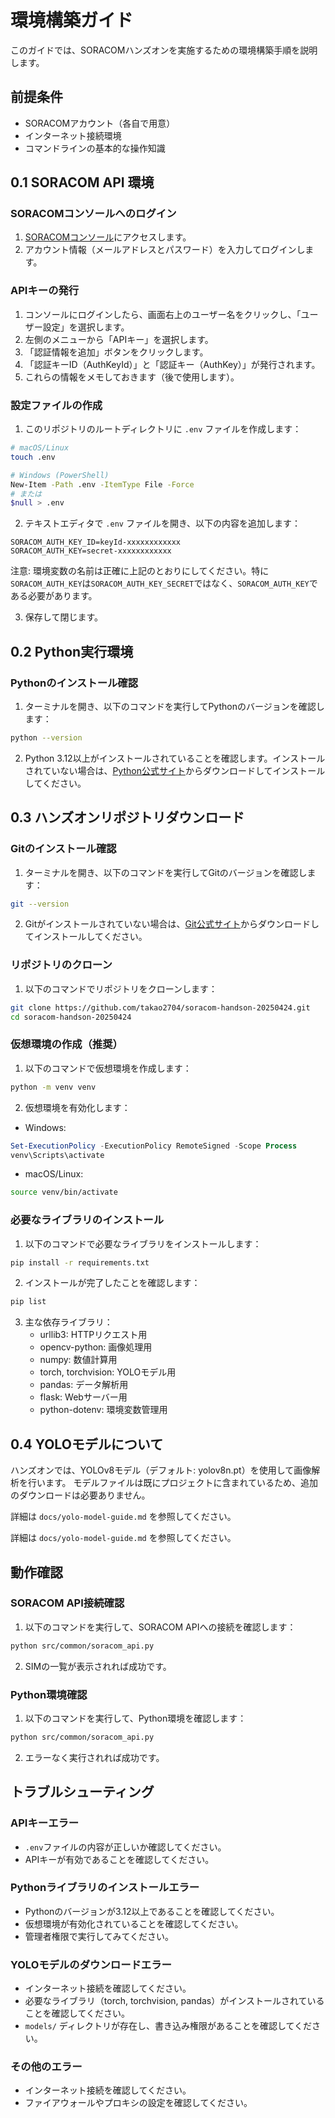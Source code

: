 # 環境構築ガイド

このガイドでは、SORACOMハンズオンを実施するための環境構築手順を説明します。

## 前提条件

- SORACOMアカウント（各自で用意）
- インターネット接続環境
- コマンドラインの基本的な操作知識

## 0.1 SORACOM API 環境

### SORACOMコンソールへのログイン

1. [SORACOMコンソール](https://console.soracom.io/)にアクセスします。
2. アカウント情報（メールアドレスとパスワード）を入力してログインします。

### APIキーの発行

1. コンソールにログインしたら、画面右上のユーザー名をクリックし、「ユーザー設定」を選択します。
2. 左側のメニューから「APIキー」を選択します。
3. 「認証情報を追加」ボタンをクリックします。
4. 「認証キーID（AuthKeyId）」と「認証キー（AuthKey）」が発行されます。
5. これらの情報をメモしておきます（後で使用します）。

### 設定ファイルの作成

1. このリポジトリのルートディレクトリに `.env` ファイルを作成します：

```bash
# macOS/Linux
touch .env

# Windows (PowerShell)
New-Item -Path .env -ItemType File -Force
# または
$null > .env
```

2. テキストエディタで `.env` ファイルを開き、以下の内容を追加します：

```
SORACOM_AUTH_KEY_ID=keyId-xxxxxxxxxxxx
SORACOM_AUTH_KEY=secret-xxxxxxxxxxxx
```

注意: 環境変数の名前は正確に上記のとおりにしてください。特に`SORACOM_AUTH_KEY`は`SORACOM_AUTH_KEY_SECRET`ではなく、`SORACOM_AUTH_KEY`である必要があります。

3. 保存して閉じます。

## 0.2 Python実行環境

### Pythonのインストール確認

1. ターミナルを開き、以下のコマンドを実行してPythonのバージョンを確認します：

```bash
python --version
```

2. Python 3.12以上がインストールされていることを確認します。インストールされていない場合は、[Python公式サイト](https://www.python.org/downloads/)からダウンロードしてインストールしてください。


## 0.3 ハンズオンリポジトリダウンロード

### Gitのインストール確認

1. ターミナルを開き、以下のコマンドを実行してGitのバージョンを確認します：

```bash
git --version
```

2. Gitがインストールされていない場合は、[Git公式サイト](https://git-scm.com/downloads)からダウンロードしてインストールしてください。

### リポジトリのクローン

1. 以下のコマンドでリポジトリをクローンします：

```bash
git clone https://github.com/takao2704/soracom-handson-20250424.git
cd soracom-handson-20250424
```

### 仮想環境の作成（推奨）

1. 以下のコマンドで仮想環境を作成します：

```bash
python -m venv venv
```

2. 仮想環境を有効化します：

- Windows:
```powershell
Set-ExecutionPolicy -ExecutionPolicy RemoteSigned -Scope Process
venv\Scripts\activate
```

- macOS/Linux:
```bash
source venv/bin/activate
```

### 必要なライブラリのインストール

1. 以下のコマンドで必要なライブラリをインストールします：

```bash
pip install -r requirements.txt
```

2. インストールが完了したことを確認します：

```bash
pip list
```

3. 主な依存ライブラリ：
   - urllib3: HTTPリクエスト用
   - opencv-python: 画像処理用
   - numpy: 数値計算用
   - torch, torchvision: YOLOモデル用
   - pandas: データ解析用
   - flask: Webサーバー用
   - python-dotenv: 環境変数管理用


## 0.4 YOLOモデルについて

ハンズオンでは、YOLOv8モデル（デフォルト: yolov8n.pt）を使用して画像解析を行います。
モデルファイルは既にプロジェクトに含まれているため、追加のダウンロードは必要ありません。

詳細は `docs/yolo-model-guide.md` を参照してください。

詳細は `docs/yolo-model-guide.md` を参照してください。

## 動作確認

### SORACOM API接続確認

1. 以下のコマンドを実行して、SORACOM APIへの接続を確認します：

```bash
python src/common/soracom_api.py
```

2. SIMの一覧が表示されれば成功です。

### Python環境確認

1. 以下のコマンドを実行して、Python環境を確認します：

```bash
python src/common/soracom_api.py
```

2. エラーなく実行されれば成功です。

## トラブルシューティング

### APIキーエラー

- `.env`ファイルの内容が正しいか確認してください。
- APIキーが有効であることを確認してください。

### Pythonライブラリのインストールエラー

- Pythonのバージョンが3.12以上であることを確認してください。
- 仮想環境が有効化されていることを確認してください。
- 管理者権限で実行してみてください。

### YOLOモデルのダウンロードエラー

- インターネット接続を確認してください。
- 必要なライブラリ（torch, torchvision, pandas）がインストールされていることを確認してください。
- `models/` ディレクトリが存在し、書き込み権限があることを確認してください。

### その他のエラー

- インターネット接続を確認してください。
- ファイアウォールやプロキシの設定を確認してください。
